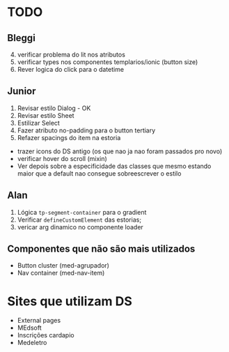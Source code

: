 # TODO

## Bleggi

4. verificar problema do lit nos atributos
5. verificar types nos componentes templarios/ionic (button size)
6. Rever logica do click para o datetime

## Junior

1. Revisar estilo Dialog - OK
2. Revisar estilo Sheet
3. Estilizar Select
4. Fazer atributo no-padding para o button tertiary
5. Refazer spacings do item na estoria

- trazer icons do DS antigo (os que nao ja nao foram passados pro novo)
- verificar hover do scroll (mixin)
- Ver depois sobre a especificidade das classes que mesmo estando maior que a default nao consegue sobreescrever o estilo

## Alan

1. Lógica `tp-segment-container` para o gradient
2. Verificar `defineCustomElement` das estorias;
3. vericar arg dinamico no componente loader

## Componentes que não são mais utilizados

- Button cluster (med-agrupador)
- Nav container (med-nav-item)

# Sites que utilizam DS

- External pages
- MEdsoft
- Inscrições cardapio
- Medeletro
